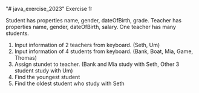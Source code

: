 "# java_exercise_2023" 
Exercise 1:

Student has properties name, gender, dateOfBirth, grade. 
Teacher has properties name, gender, dateOfBirth, salary.
One teacher has many students.
1. Input information of 2 teachers from keyboard. (Seth, Um)
2. Input information of 4 students from keyboard. (Bank, Boat, Mia, Game, Thomas)
3. Assign stundet to teacher. (Bank and Mia study with Seth, Other 3 student study with Um)
4. Find the youngest student
5. Find the oldest student who study with Seth
